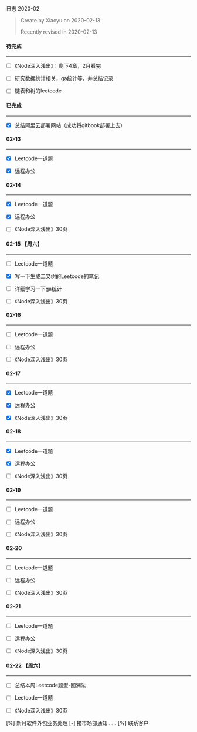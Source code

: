 日志 2020-02

> Create by Xiaoyu on 2020-02-13
>
> Recently revised in 2020-02-13



#### 待完成

------

- [ ] 《Node深入浅出》：剩下4章，2月看完
- [ ] 研究数据统计相关，ga统计等，并总结记录
- [ ] 链表和树的leetcode



#### 已完成

------

- [x] 总结阿里云部署网站（成功将gitbook部署上去）




#### 02-13

------

- [x] Leetcode一道题
- [x] 远程办公



#### 02-14

------

- [x] Leetcode一道题
- [x] 远程办公
- [ ] 《Node深入浅出》30页



#### 02-15 【周六】

------

- [ ] Leetcode一道题
- [x] 写一下生成二叉树的Leetcode的笔记
- [ ] 详细学习一下ga统计
- [ ] 《Node深入浅出》30页



#### 02-16

------

- [ ] Leetcode一道题
- [ ] 远程办公
- [ ] 《Node深入浅出》30页



#### 02-17

------

- [x] Leetcode一道题
- [x] 远程办公
- [x] 《Node深入浅出》30页



#### 02-18

------

- [x] Leetcode一道题
- [x] 远程办公
- [ ] 《Node深入浅出》30页



#### 02-19

------

- [ ] Leetcode一道题
- [ ] 远程办公
- [ ] 《Node深入浅出》30页



#### 02-20

------

- [ ] Leetcode一道题
- [ ] 远程办公
- [ ] 《Node深入浅出》30页



#### 02-21

------

- [ ] Leetcode一道题
- [ ] 远程办公
- [ ] 《Node深入浅出》30页



#### 02-22 【周六】

------
- [ ] 总结本周Leetcode题型-回溯法
- [ ] Leetcode一道题
- [ ] 《Node深入浅出》30页


[%] 新月软件外包业务处理
[-] 接市场部通知……
[%] 联系客户